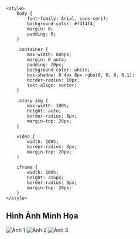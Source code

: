 <!DOCTYPE html>
<html lang="vi">
<head>
    <meta charset="UTF-8">
    <meta name="viewport" content="width=device-width, initial-scale=1.0">
    <meta http-equiv="X-UA-Compatible" content="ie=edge">
    <title>Khu Tự Trị</title>
    
    <style>
        body {
            font-family: Arial, sans-serif;
            background-color: #f4f4f4;
            margin: 0;
            padding: 0;
        }

        .container {
            max-width: 800px;
            margin: 0 auto;
            padding: 20px;
            background-color: white;
            box-shadow: 0 4px 8px rgba(0, 0, 0, 0.1);
            border-radius: 10px;
            text-align: center;
        }

        .story img {
            max-width: 100%;
            height: auto;
            border-radius: 8px;
            margin-top: 20px;
        }

        video {
            width: 100%;
            border-radius: 8px;
            margin-top: 20px;
        }

        iframe {
            width: 100%;
            height: 315px;
            border-radius: 8px;
            margin-top: 20px;
        }
    </style>
</head>
<body>
    <div class="container">
        <h2>Hình Ảnh Minh Họa</h2>
        <img src="VIT.jpg" alt="Ảnh 1">
        <img src="XAM.jpg" alt="Ảnh 2">
        <img src="xam2.jpg" alt="Ảnh 3">
        <img src="bop.jpg" alt="Ảnh 4>
    </div>
</body>
</html>


